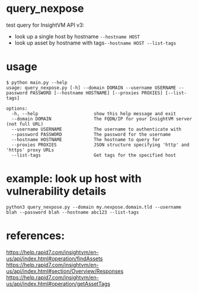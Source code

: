 # query_nexpose

test query for InsightVM API v3:<br>
* look up a single host by hostname `--hostname HOST`
* look up asset by hostname with tags`--hostname HOST --list-tags`

# usage
```
$ python main.py --help
usage: query_nexpose.py [-h] --domain DOMAIN --username USERNAME --password PASSWORD [--hostname HOSTNAME] [--proxies PROXIES] [--list-tags]

options:
  -h, --help                     show this help message and exit
  --domain DOMAIN                The FQDN/IP for your InsightVM server (not full URL)
  --username USERNAME            The username to authenticate with
  --password PASSWORD            The password for the username
  --hostname HOSTNAME            The hostname to query for
  --proxies PROXIES              JSON structure specifying 'http' and 'https' proxy URLs
  --list-tags                    Get tags for the specified host
```


# example: look up host with vulnerability details
`python3 query_nexpose.py --domain my.nexpose.domain.tld --username blah --password blah --hostname abc123 --list-tags`

# references: 
https://help.rapid7.com/insightvm/en-us/api/index.html#operation/findAssets<br>
https://help.rapid7.com/insightvm/en-us/api/index.html#section/Overview/Responses<br>
https://help.rapid7.com/insightvm/en-us/api/index.html#operation/getAssetTags<br>
